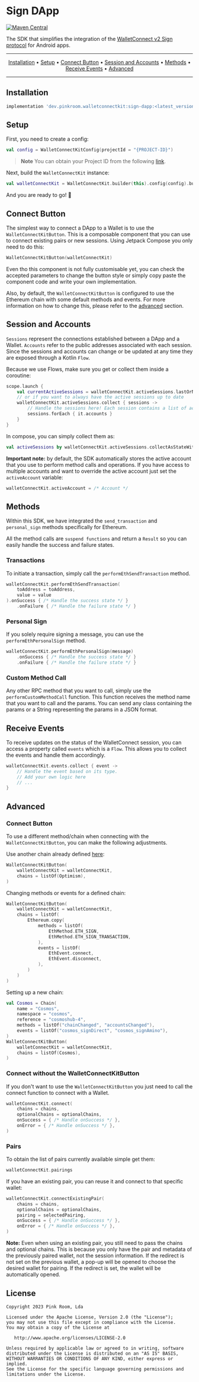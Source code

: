 # Sign DApp

[![Maven Central](https://maven-badges.herokuapp.com/maven-central/dev.pinkroom.walletconnectkit/sign-dapp/badge.svg)](https://maven-badges.herokuapp.com/maven-central/dev.pinkroom.walletconnectkit/sign-dapp)

The SDK that simplifies the integration of the
[WalletConnect v2 Sign protocol](https://docs.walletconnect.com/2.0/api/sign) for Android apps.

-------  
<p align="center">  
    <a href="#installation">Installation</a> &bull;  
    <a href="#setup">Setup</a> &bull;  
    <a href="#connect-button">Connect Button</a> &bull;  
    <a href="#session-and-accounts">Session and Accounts</a> &bull;
    <a href="#methods">Methods</a> &bull;  
    <a href="#receive-events">Receive Events</a> &bull;  
    <a href="#advanced">Advanced</a> 
</p>  
  
-------

## Installation

``` groovy
implementation 'dev.pinkroom.walletconnectkit:sign-dapp:<latest_version>'
```

## Setup

First, you need to create a config:

```kotlin  
val config = WalletConnectKitConfig(projectId = "{PROJECT-ID}")  
```

> **Note**
> You can obtain your Project ID from the following [link](https://cloud.walletconnect.com/sign-in).

Next, build the `WalletConnectKit` instance:

```kotlin  
val walletConnectKit = WalletConnectKit.builder(this).config(config).build()  
```

And you are ready to go! 🚀

## Connect Button

The simplest way to connect a DApp to a Wallet is to use the `WalletConnectKitButton`. This is a
composable component that you can use to connect existing pairs or new sessions. Using Jetpack
Compose you only need to do this:

```Kotlin  
WalletConnectKitButton(walletConnectKit)  
```

Even tho this component is not fully customisable yet, you can check the accepted parameters to
change the button style or simply copy paste the component code and write your own implementation.

Also, by default, the `WalletConnectKitButton` is configured to use the Ethereum chain with some
default methods and events. For more information on how to change this, please refer to the
<a href="#advanced">advanced</a> section.

## Session and Accounts

`Sessions` represent the connections established between a DApp and a Wallet. `Accounts` refer to
the public addresses associated with each session. Since the sessions and accounts can change or
be updated at any time they are exposed through a Kotlin `Flow`.

Because we use Flows, make sure you get or collect them inside a coroutine:

```kotlin
scope.launch {
    val currentActiveSessions = walletConnectKit.activeSessions.lastOrNull()
    // or if you want to always have the active sessions up to date
    walletConnectKit.activeSessions.collect { sessions ->
        // Handle the sessions here! Each session contains a list of accounts.
        sessions.forEach { it.accounts }
    }
}
```

In compose, you can simply collect them as:

```kotlin
val activeSessions by walletConnectKit.activeSessions.collectAsStateWithLifecycle(initialValue = emptyList())
```

**Important note:** by default, the SDK automatically stores the active account that you use to
perform method calls and operations. If you have access to multiple accounts and want to override
the active account just set the `activeAccount` variable:

```kotlin  
walletConnectKit.activeAccount = /* Account */
```

## Methods

Within this SDK, we have integrated the `send_transaction` and `personal_sign` methods specifically
for Ethereum.

All the method calls are `suspend functions` and return a `Result` so you can easily handle the
success and failure states.

### Transactions

To initiate a transaction, simply call the `performEthSendTransaction` method.

```kotlin
walletConnectKit.performEthSendTransaction(
    toAddress = toAddress,
    value = value
).onSuccess { /* Handle the success state */ }
    .onFailure { /* Handle the failure state */ }
```

### Personal Sign

If you solely require signing a message, you can use the `performEthPersonalSign` method.

```kotlin
walletConnectKit.performEthPersonalSign(message)
    .onSuccess { /* Handle the success state */ }
    .onFailure { /* Handle the failure state */ }
```

### Custom Method Call

Any other RPC method that you want to call, simply use the `performCustomMethodCall` function. This
function receives the method name that you want to call and the params. You can send any class
containing the params or a String representing the params in a JSON format.

## Receive Events

To receive updates on the status of the WalletConnect session, you can access a property
called `events` which is a `Flow`. This allows you to collect the events and handle them
accordingly.

```kotlin
walletConnectKit.events.collect { event ->
    // Handle the event based on its type.
    // Add your own logic here
    // ...
}
```

## Advanced

### Connect Button

To use a different method/chain when connecting with the `WalletConnectKitButton`, you can make the
following adjustments.

Use another chain already defined
[here](https://github.com/pink-room/walletconnectkit-android/tree/v2/core/src/main/java/dev/pinkroom/walletconnectkit/core/chains/Chains.kt):

```kotlin  
WalletConnectKitButton(
    walletConnectKit = walletConnectKit,
    chains = listOf(Optimism),
)  
```

Changing methods or events for a defined chain:

```kotlin  
WalletConnectKitButton(
    walletConnectKit = walletConnectKit,
    chains = listOf(
        Ethereum.copy(
            methods = listOf(
                EthMethod.ETH_SIGN,
                EthMethod.ETH_SIGN_TRANSACTION,
            ),
            events = listOf(
                EthEvent.connect,
                EthEvent.disconnect,
            ),
        )
    )
)
```

Setting up a new chain:

```kotlin  
val Cosmos = Chain(
    name = "Cosmos",
    namespace = "cosmos",
    reference = "cosmoshub-4",
    methods = listOf("chainChanged", "accountsChanged"),
    events = listOf("cosmos_signDirect", "cosmos_signAmino"),
)
WalletConnectKitButton(
    walletConnectKit = walletConnectKit,
    chains = listOf(Cosmos),
)
```

### Connect without the WalletConnectKitButton

If you don't want to use the `WalletConnectKitButton` you just need to call the connect function to
connect with a Wallet.

```kotlin  
walletConnectKit.connect(  
    chains = chains,  
    optionalChains = optionalChains,  
    onSuccess = { /* Handle onSuccess */ },  
    onError = { /* Handle onSuccess */ },  
)  
```

### Pairs

To obtain the list of pairs currently available simple get them:

```Kotlin  
walletConnectKit.pairings
```  

If you have an existing pair, you can reuse it and connect to that specific wallet:

```kotlin  
walletConnectKit.connectExistingPair(
    chains = chains,
    optionalChains = optionalChains,
    pairing = selectedPairing,
    onSuccess = { /* Handle onSuccess */ },
    onError = { /* Handle onSuccess */ },
)  
```

**Note:** Even when using an existing pair, you still need to pass the chains and optional chains.
This is because you only have the pair and metadata of the previously paired wallet, not the session
information. If the redirect is not set on the previous wallet, a pop-up will be opened to choose
the desired wallet for pairing. If the redirect is set, the wallet will be automatically opened.

## License

    Copyright 2023 Pink Room, Lda

    Licensed under the Apache License, Version 2.0 (the "License");
    you may not use this file except in compliance with the License.
    You may obtain a copy of the License at

       http://www.apache.org/licenses/LICENSE-2.0

    Unless required by applicable law or agreed to in writing, software
    distributed under the License is distributed on an "AS IS" BASIS,
    WITHOUT WARRANTIES OR CONDITIONS OF ANY KIND, either express or implied.
    See the License for the specific language governing permissions and
    limitations under the License.